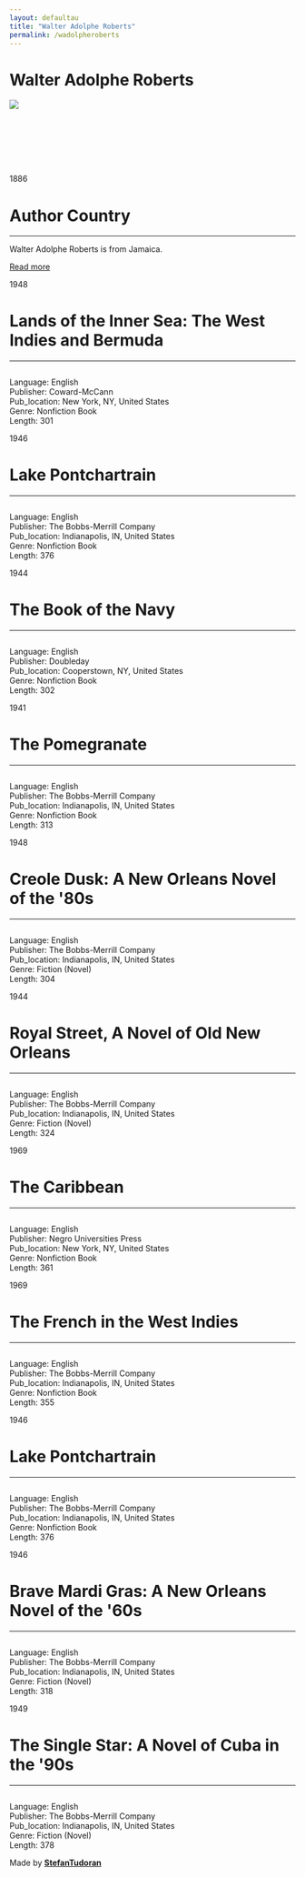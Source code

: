 ```yaml
---
layout: defaultau
title: "Walter Adolphe Roberts"
permalink: /wadolpheroberts
---
```

<!-- partial:index.partial.html -->
<div class="content">
    <h1>Walter Adolphe Roberts</h1>
    <div class="quote">
        <div><img src="https://www.marche-poesie.com/wp-content/uploads/2020/07/evelyne-trouillot-2.jpg" class="logo"></div>
    </div>
    <div class="timeline">
        <div style="padding-bottom:100px;"></div>
        <div class="block">
            <div class="date right"><p class="right"> 1886 </p></div>
            <div class="dot"></div>
            <div class="left first">
                <h1>Author Country</h1><hr>
            <p>Walter Adolphe Roberts is from Jamaica.</p>
                <a href="https://en.wikipedia.org/wiki/Walter_Adolphe_Roberts" target="_blank">Read more</a>
            </div>
        </div>
        <div class="block">
            <div class="date left"><p class="left">1948</p></div>
            <div class="dot"></div>
            <div class="right">
                <h1>Lands of the Inner Sea: The West Indies and Bermuda</h1><hr>
                <p><img src=""></p>
                <p>
                Language: English<br/>
                Publisher: Coward-McCann<br/>
                Pub_location: New York, NY, United States<br/>
                Genre:  Nonfiction Book<br/>
                Length: 301</p>
            </div>
        </div>
        <div class="block">
            <div class="date right"><p class="right">1946</p></div>
            <div class="dot"></div>
            <div class="left hide">
                <h1>Lake Pontchartrain</h1><hr>
                <p><img src=""></p>
                <p>Language: English<br/>
                Publisher: The Bobbs-Merrill Company<br/>
                Pub_location: Indianapolis, IN, United States<br/>
                Genre: Nonfiction Book<br/>
                Length: 376</p>
            </div>
        </div>
        <div class="block">
            <div class="date left"><p class="left">1944</p></div>
            <div class="dot"></div>
            <div class="right hide">
                <h1>The Book of the Navy</h1><hr>
                <p><img src=""></p>
                <p>Language: English<br/>
                Publisher: Doubleday<br/>
                Pub_location: Cooperstown, NY, United States<br/>
                Genre: Nonfiction Book<br/>
                Length: 302</p>
            </div>
        </div>
        <div class="block">
            <div class="date right"><p class="right">1941</p></div>
            <div class="dot"></div>
            <div class="left hide">
                <h1>The Pomegranate</h1><hr>
                <p><img src=""></p>
                <p>Language: English<br/>
                Publisher: The Bobbs-Merrill Company<br/>
                Pub_location:  Indianapolis, IN, United States<br/>
                Genre: Nonfiction Book<br/>
                Length: 313</p>
            </div>
        </div>
        <div class="block">
            <div class="date left"><p class="left">1948</p></div>
            <div class="dot"></div>
            <div class="right hide">
                <h1>Creole Dusk: A New Orleans Novel of the '80s</h1><hr>
                <p><img src=""></p>
                <p>Language: English<br/>
                Publisher: The Bobbs-Merrill Company<br/>
                Pub_location: Indianapolis, IN, United States<br/>
                Genre: Fiction (Novel)<br/>
                Length: 304</p>
            </div>
        </div>
        <div class="block">
            <div class="date right"><p class="right">1944</p></div>
            <div class="dot"></div>
            <div class="left hide">
                <h1>Royal Street, A Novel of Old New Orleans</h1><hr>
                <p><img src=""></p>
                <p>Language: English<br/>
                Publisher: The Bobbs-Merrill Company<br/>
                Pub_location:  Indianapolis, IN, United States<br/>
                Genre: Fiction (Novel)<br/>
                Length: 324</p>
            </div>
        </div>
        <div class="block">
            <div class="date left"><p class="left">1969</p></div>
            <div class="dot"></div>
            <div class="right hide">
                <h1>The Caribbean</h1><hr>
                <p><img src=""></p>
                <p>Language: English<br/>
                Publisher: Negro Universities Press<br/>
                Pub_location: New York, NY, United States<br/>
                Genre: Nonfiction Book<br/>
                Length: 361</p>
            </div>
        </div>
        <div class="block">
            <div class="date right"><p class="right">1969</p></div>
            <div class="dot"></div>
            <div class="left hide">
                <h1>The French in the West Indies</h1><hr>
                <p><img src=""></p>
                <p>Language: English<br/>
                Publisher: The Bobbs-Merrill Company<br/>
                Pub_location:  Indianapolis, IN, United States<br/>
                Genre: Nonfiction Book<br/>
                Length: 355</p>
            </div>
        </div>
        <div class="block">
            <div class="date left"><p class="left">1946</p></div>
            <div class="dot"></div>
            <div class="right hide">
                <h1>Lake Pontchartrain</h1><hr>
                <p><img src=""></p>
                <p>Language: English<br/>
                Publisher: The Bobbs-Merrill Company<br/>
                Pub_location: Indianapolis, IN, United States<br/>
                Genre: Nonfiction Book<br/>
                Length: 376</p>
            </div>
        </div>
        <div class="block">
            <div class="date right"><p class="right">1946</p></div>
            <div class="dot"></div>
            <div class="left hide">
                <h1>Brave Mardi Gras: A New Orleans Novel of the '60s</h1><hr>
                <p><img src=""></p>
                <p>Language: English<br/>
                Publisher: The Bobbs-Merrill Company<br/>
                Pub_location:  Indianapolis, IN, United States<br/>
                Genre: Fiction (Novel)<br/>
                Length: 318</p>
            </div>
        </div>
        <div class="block">
            <div class="date left"><p class="left">1949</p></div>
            <div class="dot"></div>
            <div class="right hide">
                <h1>The Single Star: A Novel of Cuba in the '90s</h1><hr>
                <p><img src=""></p>
                <p>Language: English<br/>
                Publisher: The Bobbs-Merrill Company<br/>
                Pub_location: Indianapolis, IN, United States<br/>
                Genre: Fiction (Novel)<br/>
                Length: 378</p>
            </div>
        </div>
        <div id="footer">
        <p id="copyright">Made by&nbsp;<strong><a href="https://www.linkedin.com/in/nicolae-stefan-tudoran-b02291127/" target="_blank">StefanTudoran</a></strong></p>
    </div>
</div>
<!-- partial -->
  <script src='https://cdnjs.cloudflare.com/ajax/libs/jquery/3.1.1/jquery.min.js'></script><script  src="assets/js/authorscript.js"></script>